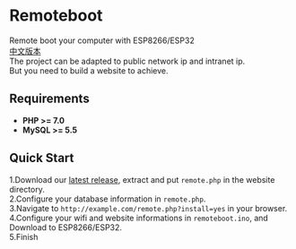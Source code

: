 # Remoteboot
Remote boot your computer with ESP8266/ESP32  
[中文版本](https://github.com/hank9999/Remoteboot/blob/master/README_CN.md)  
The project can be adapted to public network ip and intranet ip.  
But you need to build a website to achieve.  
## Requirements
- **PHP >= 7.0**
- **MySQL >= 5.5**

## Quick Start
1.Download our [latest release](https://github.com/hank9999/Remoteboot/releases), extract and put `remote.php` in the website directory.  
2.Configure your database information in `remote.php`.  
3.Navigate to `http://example.com/remote.php?install=yes` in your browser.  
4.Configure your wifi and website informations in `remoteboot.ino`, and Download to ESP8266/ESP32.    
5.Finish